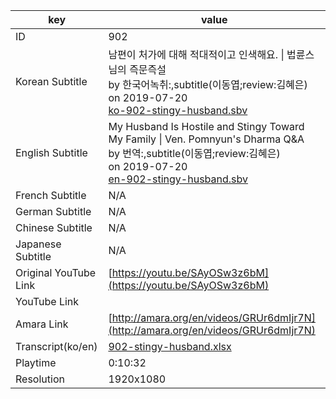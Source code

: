 |  key  |  value  |
|-------|---------|
| ID            | 902 |
| Korean Subtitle | 남편이 처가에 대해 적대적이고 인색해요. \| 법륜스님의 즉문즉설<br>by 한국어녹취:,subtitle(이동엽;review:김혜은)<br>on 2019-07-20<br>[ko-902-stingy-husband.sbv](https://github.com/jungtosociety/dharma-qna/raw/master/sub/902/ko-902-stingy-husband.sbv)<br>|
| English Subtitle | My Husband Is Hostile and Stingy Toward My Family \| Ven. Pomnyun's Dharma Q&A<br>by 번역:,subtitle(이동엽;review:김혜은)<br>on 2019-07-20<br>[en-902-stingy-husband.sbv](https://github.com/jungtosociety/dharma-qna/raw/master/sub/902/en-902-stingy-husband.sbv)<br>|
| French Subtitle | N/A |
| German Subtitle | N/A |
| Chinese Subtitle | N/A |
| Japanese Subtitle | N/A |
| Original YouTube Link  | [https://youtu.be/SAyOSw3z6bM](https://youtu.be/SAyOSw3z6bM) |
| YouTube Link  |  |
| Amara Link    | [http://amara.org/en/videos/GRUr6dmIjr7N](http://amara.org/en/videos/GRUr6dmIjr7N) |
| Transcript(ko/en) | [902-stingy-husband.xlsx](https://github.com/jungtosociety/dharma-qna/raw/master/sub/902/902-stingy-husband.xlsx) |
| Playtime | 0:10:32 |
| Resolution | 1920x1080|
